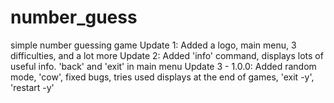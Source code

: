 # number_guess
simple number guessing game
Update 1: Added a logo, main menu, 3 difficulties, and a lot more
Update 2: Added 'info' command, displays lots of useful info. 'back' and 'exit' in main menu 
Update 3 - 1.0.0: Added random mode, 'cow', fixed bugs, tries used displays at the end of games, 'exit -y', 'restart -y'
